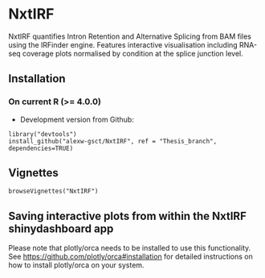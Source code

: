 # NxtIRF
NxtIRF quantifies Intron Retention and Alternative Splicing from BAM files using the IRFinder engine. Features interactive visualisation including RNA-seq coverage plots normalised by condition at the splice junction level.

## Installation

### On current R (>= 4.0.0)
* Development version from Github:
```
library("devtools")
install_github("alexw-gsct/NxtIRF", ref = "Thesis_branch", dependencies=TRUE)
```

## Vignettes

```
browseVignettes("NxtIRF")
```

## Saving interactive plots from within the NxtIRF shinydashboard app
Please note that plotly/orca needs to be installed to use this functionality. See https://github.com/plotly/orca#installation for detailed instructions on how to install plotly/orca on your system.
